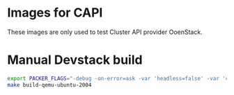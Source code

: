 
# Images for CAPI

These images are only used to test Cluster API provider OoenStack.

# Manual Devstack build

```bash
export PACKER_FLAGS="-debug -on-error=ask -var 'headless=false' -var 'cpus=4' -var 'disk_size=10240' -var 'memory=16144'"
make build-qemu-ubuntu-2004
```